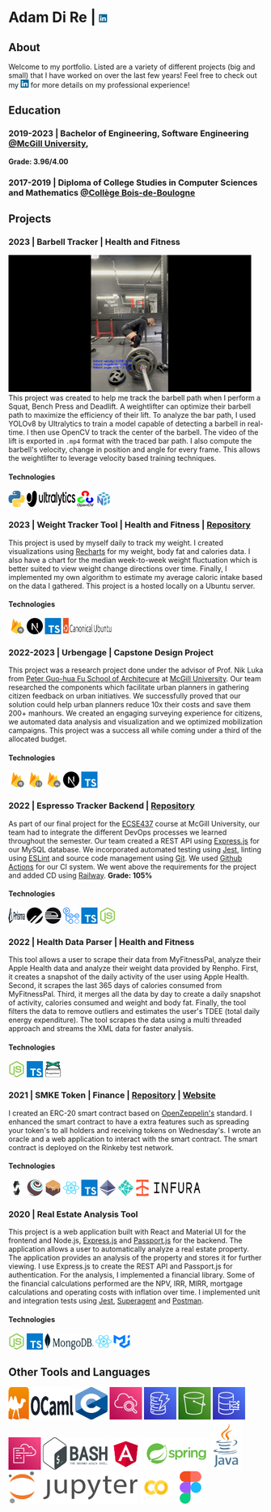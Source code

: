 # Adam Di Re | [<img height="16" width="16" src="img/logos/linkedin.svg" />](https://www.linkedin.com/in/adamdire/?locale=en_US)

## About

Welcome to my portfolio. Listed are a variety of different projects (big and small) that I have worked on over the last few years! Feel free to check out my [<img height="16" width="16" src="img/logos/linkedin.svg" />](https://www.linkedin.com/in/adamdire/?locale=en_US) for more details on my professional experience!

## Education

### **2019-2023** | Bachelor of Engineering, Software Engineering [@McGill University](https://www.mcgill.ca/),

**Grade: 3.96/4.00**

### **2017-2019** | Diploma of College Studies in Computer Sciences and Mathematics [@Collège Bois-de-Boulogne](https://www.bdeb.qc.ca/)

## Projects

### 2023 | Barbell Tracker | Health and Fitness <!--| [Repository](https://github.com/AdamMigliore/BarbellTracker) -->

[<img src="img/demos/barbell_demo.gif" />]()
<br>
This project was created to help me track the barbell path when I perform a Squat, Bench Press and Deadlift. A weightlifter can optimize their barbell path to maximize the efficiency of their lift. To analyze the bar path, I used YOLOv8 by Ultralytics to train a model capable of detecting a barbell in real-time. I then use OpenCV to track the center of the barbell. The video of the lift is exported in `.mp4` format with the traced bar path. I also compute the barbell's velocity, change in position and angle for every frame. This allows the weightlifter to leverage velocity based training techniques.

#### Technologies

[<img height="32" width="32" src="img/logos/python.svg" />](https://www.python.org/)
[<img height="32" width="96" src="img/logos/ultralytics.svg" />](https://docs.ultralytics.com/)
[<img height="32" width="32" src="img/logos/opencv.svg" />](https://opencv.org/)
[<img height="32" width="32" src="img/logos/numpy.svg" />](https://numpy.org/)

### 2023 | Weight Tracker Tool | Health and Fitness | [Repository](https://github.com/AdamMigliore/weight-analysis)

This project is used by myself daily to track my weight. I created visualizations using [Recharts](https://recharts.org/en-US/) for my weight, body fat and calories data. I also have a chart for the median week-to-week weight fluctuation which is better suited to view weight change directions over time. Finally, I implemented my own algorithm to estimate my average caloric intake based on the data I gathered. This project is a hosted locally on a Ubuntu server.

#### Technologies

[<img height="32" width="32" src="img/logos/firestore.svg" />](https://firebase.google.com/products/firestore)
[<img height="32" width="32" src="img/logos/nextjs.svg" />](https://nextjs.org/)
[<img height="32" width="32" src="img/logos/typescript.svg" />](https://www.typescriptlang.org/)
[<img height="32" width="96" src="img/logos/ubuntu.svg" />](https://ubuntu.com/)

### 2022-2023 | Urbengage | Capstone Design Project

This project was a research project done under the advisor of Prof. Nik Luka from [Peter Guo-hua Fu School of Architecure](https://www.mcgill.ca/architecture/) at [McGill University](https://www.mcgill.ca/). Our team researched the components which facilitate urban planners in gathering citizen feedback on urban initiatives. We successfully proved that our solution could help urban planners reduce 10x their costs and save them 200+ manhours. We created an engaging surveying experience for citizens, we automated data analysis and visualization and we optimized mobilization campaigns. This project was a success all while coming under a third of the allocated budget.

#### Technologies

[<img height="32" width="32" src="img/logos/firestore.svg" />](https://firebase.google.com/products/firestore)
[<img height="32" width="32" src="img/logos/firestoreFunctions.svg" />](https://firebase.google.com/products/functions)
[<img height="32" width="32" src="img/logos/firebaseAuth.svg" />](https://firebase.google.com/products/auth)
[<img height="32" width="32" src="img/logos/nextjs.svg" />](https://nextjs.org/)
[<img height="32" width="32" src="img/logos/typescript.svg" />](https://www.typescriptlang.org/)

### 2022 | Espresso Tracker Backend | [Repository](https://github.com/AdamMigliore/ECSE437_Final_Project)

As part of our final project for the [ECSE437](https://www.mcgill.ca/study/2022-2023/courses/ecse-437) course at McGill University, our team had to integrate the different DevOps processes we learned throughout the semester. Our team created a REST API using [Express.js](https://expressjs.com/) for our MySQL database. We incorporated automated testing using [Jest](https://jestjs.io/), linting using [ESLint](https://eslint.org/) and source code management using [Git](https://git-scm.com/). We used [Github Actions](https://github.com/features/actions) for our CI system. We went above the requirements for the project and added CD using [Railway](https://railway.app/). **Grade: 105%**

#### Technologies

[<img height="32" width="32" src="img/logos/prisma.svg" />](https://www.prisma.io/)
[<img height="32" width="32" src="img/logos/planetscale.svg" />](https://planetscale.com/)
[<img height="32" width="32" src="img/logos/railway.svg" />](https://railway.app/)
[<img height="32" width="32" src="img/logos/githubactions.svg" />](https://github.com/features/actions)
[<img height="32" width="32" src="img/logos/typescript.svg" />](https://www.typescriptlang.org/)
[<img height="32" width="32" src="img/logos/nodejs.svg" />](https://nodejs.org/en)

### 2022 | Health Data Parser | Health and Fitness

This tool allows a user to scrape their data from MyFitnessPal, analyze their Apple Health data and analyze their weight data provided by Renpho. First, it creates a snapshot of the daily activity of the user using Apple Health. Second, it scrapes the last 365 days of calories consumed from MyFitnessPal. Third, it merges all the data by day to create a daily snapshot of activity, calories consumed and weight and body fat. Finally, the tool filters the data to remove outliers and estimates the user's TDEE (total daily energy expenditure). The tool scrapes the data using a multi threaded approach and streams the XML data for faster analysis.

#### Technologies

[<img height="32" width="32" src="img/logos/nodejs.svg" />](https://nodejs.org/en)
[<img height="32" width="32" src="img/logos/typescript.svg" />](https://www.typescriptlang.org/)
[<img height="32" width="32" src="img/logos/puppeteer.png" />](https://pptr.dev/)

### 2021 | SMKE Token | Finance | [Repository](https://github.com/AdamMigliore/SmokeToken) | [Website](friendly-cray-c9d4b7.netlify.app)

I created an ERC-20 smart contract based on [OpenZeppelin's](https://www.openzeppelin.com/) standard. I enhanced the smart contract to have a extra features such as spreading your token's to all holders and receiving tokens on Wednesday's. I wrote an oracle and a web application to interact with the smart contract. The smart contract is deployed on the Rinkeby test network.

#### Technologies

[<img height="32" width="32" src="img/logos/solidity.svg" />](https://soliditylang.org/)
[<img height="32" width="32" src="img/logos/truffle.png" />](https://trufflesuite.com/)
[<img height="32" width="32" src="img/logos/ganache.png" />](https://trufflesuite.com/ganache/)
[<img height="32" width="32" src="img/logos/react.svg" />](https://react.dev/)
[<img height="32" width="32" src="img/logos/typescript.svg" />](https://www.typescriptlang.org/)
[<img height="32" width="32" src="img/logos/eth-diamond-purple.png" />](https://www.typescriptlang.org/)
[<img height="32" width="32" src="img/logos/netlify.svg" />](https://www.netlify.com/)
[<img height="32" width="128" src="img/logos/infura.svg" />](https://www.infura.io/)

### 2020 | Real Estate Analysis Tool

This project is a web application built with React and Material UI for the frontend and Node.js, [Express.js](https://expressjs.com/) and [Passport.js](https://www.passportjs.org/) for the backend. The application allows a user to automatically analyze a real estate property. The application provides an analysis of the property and stores it for further viewing. I use Express.js to create the REST API and Passport.js for authentication. For the analysis, I implemented a financial library. Some of the financial calculations performed are the NPV, IRR, MIRR, mortgage calculations and operating costs with inflation over time. I implemented unit and integration tests using [Jest](https://jestjs.io/), [Superagent](https://ladjs.github.io/superagent/) and [Postman](https://www.postman.com/).

#### Technologies

[<img height="32" width="32" src="img/logos/nodejs.svg" />](https://nodejs.org/en)
[<img height="32" width="32" src="img/logos/typescript.svg" />](https://www.typescriptlang.org/)
[<img height="32" width="96" src="img/logos/mongodb.svg" />](https://www.mongodb.com/)
[<img height="32" width="32" src="img/logos/react.svg" />](https://react.dev/)
[<img height="32" width="32" src="img/logos/mui.svg" />](https://mui.com/)

## Other Tools and Languages

[<img height="64" width="128" src="img/logos/ocaml.svg" />](https://ocaml.org/)
[<img height="64" width="64" src="img/logos/c.png" />]()
[<img height="64" width="64" src="img/logos/Arch_Amazon-CloudWatch_64.svg" />]()
[<img height="64" width="64" src="img/logos/Arch_Amazon-DynamoDB_64.svg" />]()
[<img height="64" width="64" src="img/logos/Arch_Amazon-Simple-Storage-Service_64.svg" />]()
[<img height="64" width="64" src="img/logos/Arch_Amazon-Timestream_64.svg" />]()
[<img height="64" width="64" src="img/logos/Arch_AWS-CloudFormation_64.svg" />]()
[<img height="64" width="128" src="img/logos/bash.svg" />](https://www.gnu.org/software/bash/)
[<img height="64" width="64" src="img/logos/angular.svg" />]()
[<img height="64" width="128" src="img/logos/springio-ar21.svg" />]()
[<img height="96" width="60" src="img/logos/java-vertical.svg" />]()
[<img height="64" width="256" src="img/logos/jupyter.svg" />]()
[<img height="64" width="64" src="img/logos/colab.svg" />]()
[<img height="64" width="64" src="img/logos/figma-icon.svg" />]()

<!-- ## GitHub Stats

[![Adam Di Re's GitHub stats](https://github-readme-stats.vercel.app/api/top-langs?username=adammigliore&hide=scss,css,html&theme=algolia&show_icons=true)](https://github.com/adammigliore) -->
